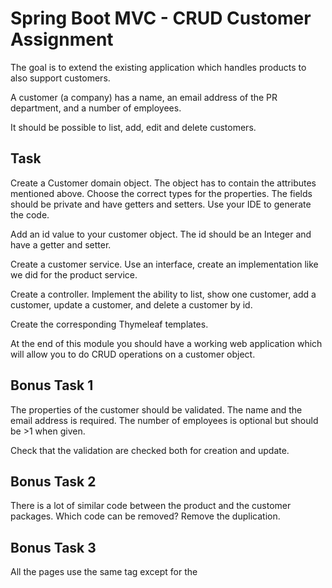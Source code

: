 # Spring Boot MVC - CRUD Customer Assignment

The goal is to extend the existing application which handles
products to also support customers.

A customer (a company) has a name, an email address of the
PR department, and a number of employees.

It should be possible to list, add, edit and delete customers.

## Task

Create a Customer domain object. The object has to contain the
attributes mentioned above. Choose the correct types for the
properties. The fields should be private and have getters and
setters. Use your IDE to generate the code.

Add an id value to your customer object. The id should be an
Integer and have a getter and setter.

Create a customer service. Use an interface, create an
implementation like we did for the product service.

Create a controller. Implement the ability to list, show
one customer, add a customer, update a customer, and delete
a customer by id.

Create the corresponding Thymeleaf templates.

At the end of this module you should have a working web
application which will allow you to do CRUD operations on a
customer object.

## Bonus Task 1

The properties of the customer should be validated. The name
and the email address is required. The number of employees is
optional but should be >1 when given.

Check that the validation are checked both for creation and
update.

## Bonus Task 2

There is a lot of similar code between the product and the
customer packages. Which code can be removed? Remove the
duplication.

## Bonus Task 3

All the pages use the same <head> tag except for the <title> inside.
Is there a possibility to extract this common template?

